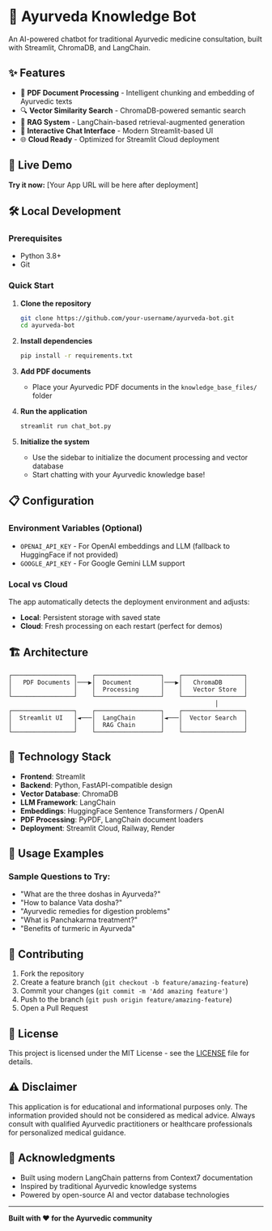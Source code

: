 # 🌿 Ayurveda Knowledge Bot

An AI-powered chatbot for traditional Ayurvedic medicine consultation, built with Streamlit, ChromaDB, and LangChain.

## ✨ Features

- 📄 **PDF Document Processing** - Intelligent chunking and embedding of Ayurvedic texts
- 🔍 **Vector Similarity Search** - ChromaDB-powered semantic search
- 🤖 **RAG System** - LangChain-based retrieval-augmented generation
- 💬 **Interactive Chat Interface** - Modern Streamlit-based UI
- 🌐 **Cloud Ready** - Optimized for Streamlit Cloud deployment

## 🚀 Live Demo

**Try it now:** [Your App URL will be here after deployment]

## 🛠️ Local Development

### Prerequisites
- Python 3.8+
- Git

### Quick Start

1. **Clone the repository**
   ```bash
   git clone https://github.com/your-username/ayurveda-bot.git
   cd ayurveda-bot
   ```

2. **Install dependencies**
   ```bash
   pip install -r requirements.txt
   ```

3. **Add PDF documents**
   - Place your Ayurvedic PDF documents in the `knowledge_base_files/` folder

4. **Run the application**
   ```bash
   streamlit run chat_bot.py
   ```

5. **Initialize the system**
   - Use the sidebar to initialize the document processing and vector database
   - Start chatting with your Ayurvedic knowledge base!

## 📋 Configuration

### Environment Variables (Optional)
- `OPENAI_API_KEY` - For OpenAI embeddings and LLM (fallback to HuggingFace if not provided)
- `GOOGLE_API_KEY` - For Google Gemini LLM support

### Local vs Cloud
The app automatically detects the deployment environment and adjusts:
- **Local**: Persistent storage with saved state
- **Cloud**: Fresh processing on each restart (perfect for demos)

## 🏗️ Architecture

```
┌─────────────────┐    ┌──────────────────┐    ┌─────────────────┐
│   PDF Documents │───▶│  Document        │───▶│   ChromaDB      │
│                 │    │  Processing      │    │   Vector Store  │
└─────────────────┘    └──────────────────┘    └─────────────────┘
                                                         │
┌─────────────────┐    ┌──────────────────┐    ┌─────────────────┐
│  Streamlit UI   │◄───│  LangChain       │◄───│  Vector Search  │
│                 │    │  RAG Chain       │    │                 │
└─────────────────┘    └──────────────────┘    └─────────────────┘
```

## 🔧 Technology Stack

- **Frontend**: Streamlit
- **Backend**: Python, FastAPI-compatible design
- **Vector Database**: ChromaDB
- **LLM Framework**: LangChain
- **Embeddings**: HuggingFace Sentence Transformers / OpenAI
- **PDF Processing**: PyPDF, LangChain document loaders
- **Deployment**: Streamlit Cloud, Railway, Render

## 📝 Usage Examples

### Sample Questions to Try:
- "What are the three doshas in Ayurveda?"
- "How to balance Vata dosha?"
- "Ayurvedic remedies for digestion problems"
- "What is Panchakarma treatment?"
- "Benefits of turmeric in Ayurveda"

## 🤝 Contributing

1. Fork the repository
2. Create a feature branch (`git checkout -b feature/amazing-feature`)
3. Commit your changes (`git commit -m 'Add amazing feature'`)
4. Push to the branch (`git push origin feature/amazing-feature`)
5. Open a Pull Request

## 📄 License

This project is licensed under the MIT License - see the [LICENSE](LICENSE) file for details.

## ⚠️ Disclaimer

This application is for educational and informational purposes only. The information provided should not be considered as medical advice. Always consult with qualified Ayurvedic practitioners or healthcare professionals for personalized medical guidance.

## 🙏 Acknowledgments

- Built using modern LangChain patterns from Context7 documentation
- Inspired by traditional Ayurvedic knowledge systems
- Powered by open-source AI and vector database technologies

---

**Built with ❤️ for the Ayurvedic community**
